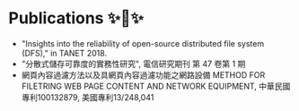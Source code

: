 Publications ✨🍰✨
=======================================================
* "Insights into the reliability of open-source distributed file system (DFS)," in TANET 2018.
* "分散式儲存可靠度的實務性研究", 電信研究期刊 第 47 卷第 1 期
* 網頁內容過濾方法以及具網頁內容過濾功能之網路設備 METHOD FOR FILETRING WEB PAGE CONTENT AND NETWORK EQUIPMENT, 中華民國專利100132879, 
美國專利13/248,041　

